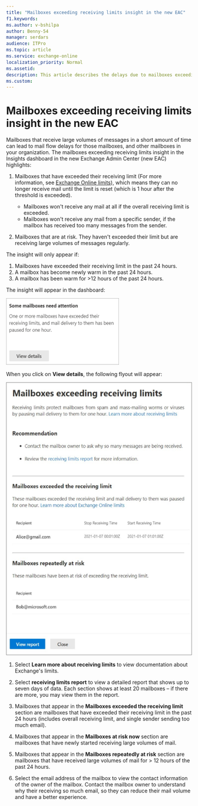 ```yaml
---
title: "Mailboxes exceeding receiving limits insight in the new EAC"
f1.keywords:
ms.author: v-bshilpa
author: Benny-54
manager: serdars
audience: ITPro
ms.topic: article
ms.service: exchange-online
localization_priority: Normal
ms.assetid:
description: This article describes the delays due to mailboxes exceeding their limits.
ms.custom:
---
```


# Mailboxes exceeding receiving limits insight in the new EAC

Mailboxes that receive large volumes of messages in a short amount of time can lead to mail flow delays for those mailboxes, and other mailboxes in your organization.
The mailboxes exceeding receiving limits insight in the Insights dashboard in the new Exchange Admin Center (new EAC) highlights:

1. Mailboxes that have exceeded their receiving limit (For more information, see [Exchange Online limits](/office365/servicedescriptions/exchange-online-service-description/exchange-online-limits#receiving-and-sending-limits)), which means they can no longer receive mail until the limit is reset (which is 1 hour after the threshold is exceeded).

   - Mailboxes won't receive any mail at all if the overall receiving limit is exceeded.
   - Mailboxes won't receive any mail from a specific sender, if the mailbox has received too many messages from the sender.

2. Mailboxes that are at risk. They haven't exceeded their limit but are receiving large volumes of messages regularly.

The insight will only appear if:

1. Mailboxes have exceeded their receiving limit in the past 24 hours.
2. A mailbox has become newly warm in the past 24 hours.
3. A mailbox has been warm for >12 hours of the past 24 hours.

The insight will appear in the dashboard:

![Insight](../../media/mailbox-exceeding-insight.png)

When you click on **View details**, the following flyout will appear:

![Detailed insight](../../media/mailboxes-exceeding-limit-insight.png)

1. Select **Learn more about receiving limits** to view documentation about Exchange's limits.

2. Select **receiving limits report** to view a detailed report that shows up to seven days of data. Each section shows at least 20 mailboxes – if there are more, you may view them in the report.

3. Mailboxes that appear in the **Mailboxes exceeded the receiving limit** section are mailboxes that have exceeded their receiving limit in the past 24 hours (includes overall receiving limit, and single sender sending too much email).

4. Mailboxes that appear in the **Mailboxes at risk now** section are mailboxes that have newly started receiving large volumes of mail.

5. Mailboxes that appear in the **Mailboxes repeatedly at risk** section are mailboxes that have received large volumes of mail for > 12 hours of the past 24 hours.

6. Select the email address of the mailbox to view the contact information of the owner of the mailbox. Contact the mailbox owner to understand why their receiving so much email, so they can reduce their mail volume and have a better experience.
